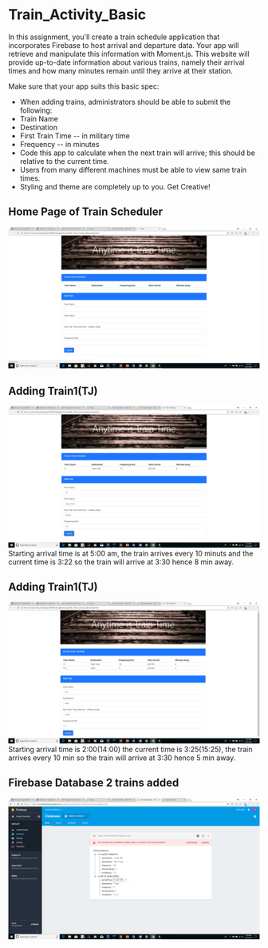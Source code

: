 # Train_Activity_Basic

In this assignment, you'll create a train schedule application that incorporates Firebase to host arrival and departure data. Your app will retrieve and manipulate this information with Moment.js. This website will provide up-to-date information about various trains, namely their arrival times and how many minutes remain until they arrive at their station.

Make sure that your app suits this basic spec:


* When adding trains, administrators should be able to submit the following:
* Train Name
* Destination 
* First Train Time -- in military time
* Frequency -- in minutes
* Code this app to calculate when the next train will arrive; this should be relative to the current time.
* Users from many different machines must be able to view same train times.
* Styling and theme are completely up to you. Get Creative!

## Home Page of Train Scheduler
![Img1](https://github.com/tdsteph1/Train_Activity_Basic/blob/master/assets/images/img1.png)

## Adding Train1(TJ)
![Img2](https://github.com/tdsteph1/Train_Activity_Basic/blob/master/assets/images/img2.png)
Starting arrival time is at 5:00 am, the train arrives every 10 minuts and the current time is 3:22 so the train will arrive at 3:30 hence 8 min away.

## Adding Train1(TJ)
![Img3](https://github.com/tdsteph1/Train_Activity_Basic/blob/master/assets/images/img3.png)
Starting arrival time is 2:00(14:00) the current time is 3:25(15:25), the train arrives every 10 min so the train will arrive at 3:30 hence 5 min away.

## Firebase Database 2 trains added
![Img4](https://github.com/tdsteph1/Train_Activity_Basic/blob/master/assets/images/img4.png)
